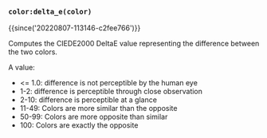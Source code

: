 ### `color:delta_e(color)`

{{since('20220807-113146-c2fee766')}}

Computes the CIEDE2000 DeltaE value representing the difference
between the two colors.

A value:

* <= 1.0: difference is not perceptible by the human eye
* 1-2: difference is perceptible through close observation
* 2-10: difference is perceptible at a glance
* 11-49: Colors are more similar than the opposite
* 50-99: Colors are more opposite than similar
* 100: Colors are exactly the opposite

